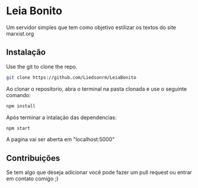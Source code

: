 # Leia Bonito

Um servidor simples que tem como objetivo estilizar os textos do site marxist.org

## Instalação

Use the git to clone the repo.

```bash
git clone https://github.com/Liedsonrm/LeiaBonito
```

Ao clonar o repositorio, abra o terminal na pasta clonada e use o seguinte comando:

```bash
npm install
```
Após terminar a intalação das dependencias:
```bash
npm start
```
A pagina vai ser aberta em "localhost:5000"


## Contribuições

Se tem algo que deseja adicionar você pode fazer um pull request ou entrar em contato comigo ;)
